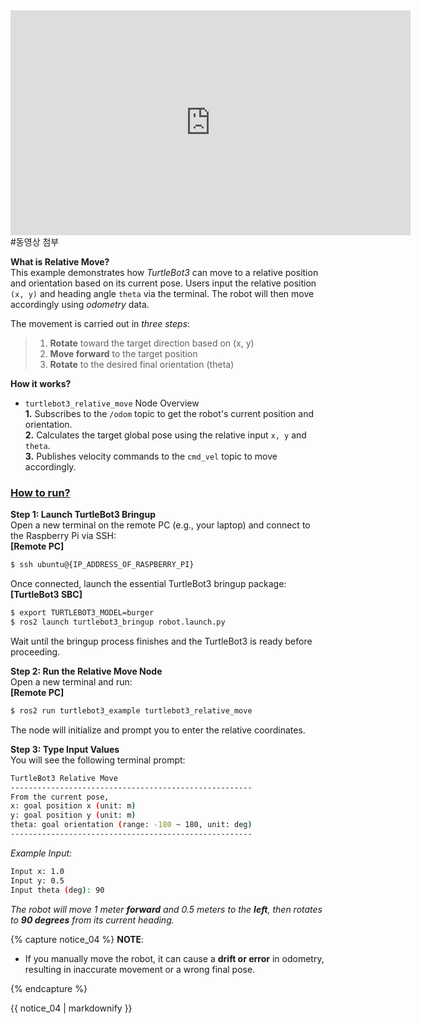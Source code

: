 
<iframe width="640" height="360" src="https://www.youtube.com/embed/23gX5w4ZzkE" frameborder="0" allow="accelerometer; autoplay; encrypted-media; gyroscope; picture-in-picture" allowfullscreen></iframe> #동영상 첨부 

**What is Relative Move?**  
This example demonstrates how *TurtleBot3* can move to a relative position and orientation based on its current pose. Users input the relative position `(x, y)` and heading angle `theta` via the terminal. The robot will then move accordingly using *odometry* data.    

The movement is carried out in *three steps*:  

> 1. **Rotate** toward the target direction based on (x, y)
> 2. **Move forward** to the target position
> 3. **Rotate** to the desired final orientation (theta)  


**How it works?**  
- `turtlebot3_relative_move` Node Overview  
**1.** Subscribes to the `/odom` topic to get the robot's current position and orientation.  
**2.** Calculates the target global pose using the relative input `x, y` and `theta`.  
**3.** Publishes velocity commands to the `cmd_vel` topic to move accordingly.  


### [**How to run?**](#how-to-run)

**Step 1: Launch TurtleBot3 Bringup**  
Open a new terminal on the remote PC (e.g., your laptop) and connect to the Raspberry Pi via SSH:  
  **[Remote PC]**  
  ```bash
  $ ssh ubuntu@{IP_ADDRESS_OF_RASPBERRY_PI}
  ```  

Once connected, launch the essential TurtleBot3 bringup package:  
**[TurtleBot3 SBC]**  
  ```bash
  $ export TURTLEBOT3_MODEL=burger
  $ ros2 launch turtlebot3_bringup robot.launch.py
  ```

Wait until the bringup process finishes and the TurtleBot3 is ready before proceeding.

**Step 2: Run the Relative Move Node**  
Open a new terminal and run:  
  **[Remote PC]**  
  ```bash
  $ ros2 run turtlebot3_example turtlebot3_relative_move
  ```
The node will initialize and prompt you to enter the relative coordinates.

**Step 3: Type Input Values**  
You will see the following terminal prompt:  

```bash
TurtleBot3 Relative Move
------------------------------------------------------
From the current pose,
x: goal position x (unit: m)
y: goal position y (unit: m)
theta: goal orientation (range: -180 ~ 180, unit: deg)
------------------------------------------------------
```   
*Example Input:*  
```bash
Input x: 1.0
Input y: 0.5
Input theta (deg): 90
```
*The robot will move 1 meter **forward** and 0.5 meters to the **left**, then rotates to **90 degrees** from its current heading.*  

{% capture notice_04 %}
**NOTE**:
- If you manually move the robot, it can cause a **drift or error** in odometry, resulting in inaccurate movement or a wrong final pose.  

{% endcapture %}
<div class="notice--info">{{ notice_04 | markdownify }}</div>
